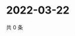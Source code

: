 # 2022-03-22

共 0 条

<!-- BEGIN WEIBO -->
<!-- 最后更新时间 Tue Mar 22 2022 06:15:02 GMT+0800 (China Standard Time) -->

<!-- END WEIBO -->
